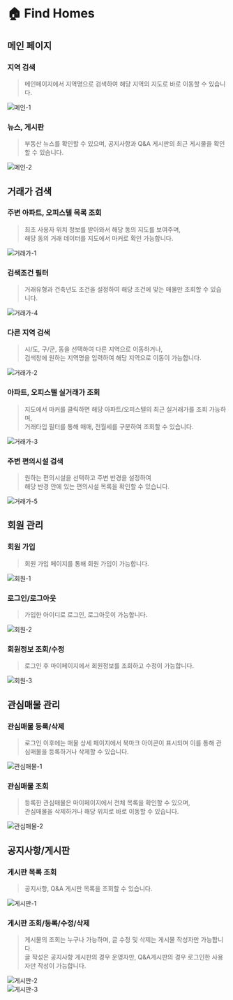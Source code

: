 # 🏠 Find Homes
## 메인 페이지
### 지역 검색
> 메인페이지에서 지역명으로 검색하여 해당 지역의 지도로 바로 이동할 수 있습니다.

![메인-1](/assets/img/main-1.jpg)   

### 뉴스, 게시판
> 부동산 뉴스를 확인할 수 있으며, 공지사항과 Q&A 게시판의 최근 게시물을 확인할 수 있습니다.

![메인-2](/assets/img/main-2.jpg)  

## 거래가 검색
### 주변 아파트, 오피스텔 목록 조회
> 최초 사용자 위치 정보를 받아와서 해당 동의 지도를 보여주며,  
해당 동의 거래 데이터를 지도에서 마커로 확인 가능합니다.

![거래가-1](/assets/img/find-home-1.jpg)  

### 검색조건 필터
> 거래유형과 건축년도 조건을 설정하여 해당 조건에 맞는 매물만 조회할 수 있습니다.

![거래가-4](/assets/img/find-home-4.jpg)

### 다른 지역 검색
> 시/도, 구/군, 동을 선택하여 다른 지역으로 이동하거나,  
검색창에 원하는 지역명을 입력하여 해당 지역으로 이동이 가능합니다.

![거래가-2](/assets/img/find-home-2.jpg)

### 아파트, 오피스텔 실거래가 조회
> 지도에서 마커를 클릭하면 해당 아파트/오피스텔의 최근 실거래가를 조회 가능하며,  
거래타입 필터를 통해 매매, 전월세를 구분하여 조회할 수 있습니다.

![거래가-3](/assets/img/find-home-3.jpg)

### 주변 편의시설 검색
> 원하는 편의시설을 선택하고 주변 반경을 설정하여  
해당 반경 안에 있는 편의시설 목록을 확인할 수 있습니다.

![거래가-5](/assets/img/find-home-5.jpg)

## 회원 관리
### 회원 가입
> 회원 가입 페이지를 통해 회원 가입이 가능합니다.

![회원-1](/assets/img/member-1.jpg)  

### 로그인/로그아웃
> 가입한 아이디로 로그인, 로그아웃이 가능합니다.

![회원-2](/assets/img/member-2.jpg)  

### 회원정보 조회/수정
> 로그인 후 마이페이지에서 회원정보를 조회하고 수정이 가능합니다.

![회원-3](/assets/img/member-3.jpg)  

## 관심매물 관리
### 관심매물 등록/삭제
> 로그인 이후에는 매물 상세 페이지에서 북마크 아이콘이 표시되며 이를 통해 관심매물을 등록하거나 삭제할 수 있습니다.

![관심매물-1](/assets/img/interest-1.jpg)  

### 관심매물 조회
> 등록한 관심매물은 마이페이지에서 전체 목록을 확인할 수 있으며,  
관심매물을 삭제하거나 해당 위치로 바로 이동할 수 있습니다.

![관심매물-2](/assets/img/interest-2.jpg)  

## 공지사항/게시판
### 게시판 목록 조회
> 공지사항, Q&A 게시판 목록을 조회할 수 있습니다.

![게시판-1](/assets/img/board-1.jpg)  

### 게시판 조회/등록/수정/삭제
> 게시물의 조회는 누구나 가능하며, 글 수정 및 삭제는 게시물 작성자만 가능합니다.  
글 작성은 공지사항 게시판의 경우 운영자만, Q&A게시판의 경우 로그인한 사용자만 작성이 가능합니다.

![게시판-2](/assets/img/board-2.jpg)  
![게시판-3](/assets/img/board-3.jpg)  